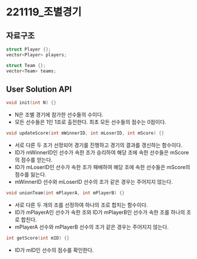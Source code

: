 # 221119_조별경기

## 자료구조

```cpp
struct Player {};
vector<Player> players;

struct Team {};
vector<Team> teams;
```

## User Solution API

```cpp
void init(int N) {}
```
- N은 조별 경기에 참가한 선수들의 수이다.
- 모든 선수들은 1인 1조로 출전한다. 최초 모든 선수들의 점수는 0점이다.

```cpp
void updateScore(int mWinnerID, int mLoserID, int mScore) {}
```
- 서로 다른 두 조가 선정되어 경기를 진행하고 경기의 결과를 갱신하는 함수이다.
- ID가 mWinnerID인 선수가 속한 조가 승리하여 해당 조에 속한 선수들은 mScore의 점수를 얻는다.
- ID가 mLoserID인 선수가 속한 조가 패배하여 해당 조에 속한 선수들은 mScore의 점수를 잃는다.
- mWinnerID 선수와 mLoserID 선수의 조가 같은 경우는 주어지지 않는다.

```cpp
void unionTeam(int mPlayerA, int mPlayerB) {}
```
- 서로 다른 두 개의 조를 선정하여 하나의 조로 합치는 함수이다.
- ID가 mPlayerA인 선수가 속한 조와 ID가 mPlayerB인 선수가 속한 조를 하나의 조로 합친다.
- mPlayerA 선수와 mPlayerB 선수의 조가 같은 경우는 주어지지 않는다.

```cpp
int getScore(int mID) {}
```
- ID가 mID인 선수의 점수를 확인한다.

